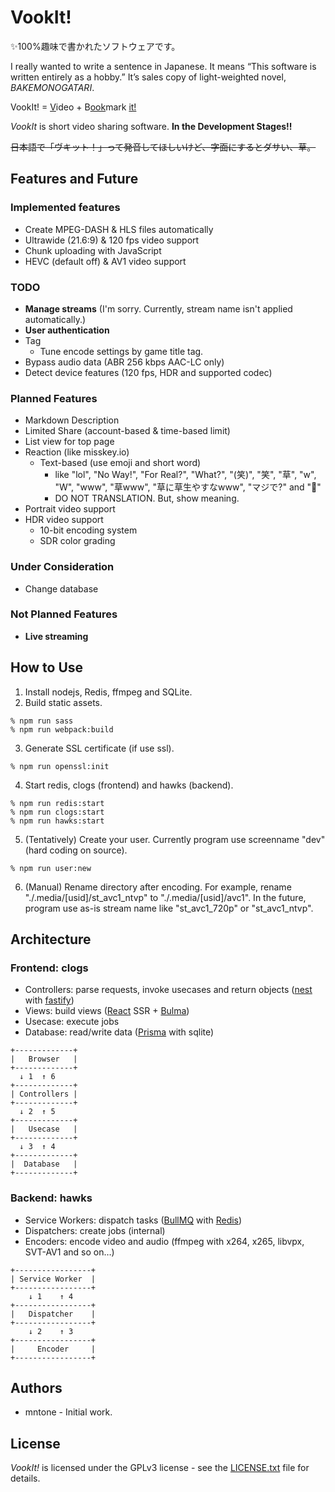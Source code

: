 # VookIt!

✨100%趣味で書かれたソフトウェアです。

I really wanted to write a sentence in Japanese. It means “This software is written entirely as a hobby.” It’s sales copy of light-weighted novel, *BAKEMONOGATARI*.

  VookIt! = <u>V</u>ideo + B<u>ook</u>mark <u>it!</u>

*VookIt* is short video sharing software. **In the Development Stages!!**

~~日本語で「ヴキット！」って発音してほしいけど、字面にするとダサい、草。~~

## Features and Future

### Implemented features

- Create MPEG-DASH & HLS files automatically
- Ultrawide (21.6:9) & 120 fps video support
- Chunk uploading with JavaScript
- HEVC (default off) & AV1 video support

### TODO

- **Manage streams** (I'm sorry. Currently, stream name isn't applied automatically.)
- **User authentication**
- Tag
  - Tune encode settings by game title tag.
- Bypass audio data (ABR 256 kbps AAC-LC only)
- Detect device features (120 fps, HDR and supported codec)

### Planned Features

- Markdown Description
- Limited Share (account-based & time-based limit)
- List view for top page
- Reaction (like misskey.io)
  - Text-based (use emoji and short word)
    - like "lol", "No Way!", "For Real?", "What?", "(笑)", "笑", "草", "w", "W", "www", "草www", "草に草生やすなwww", "マジで?" and "🤔"
    - DO NOT TRANSLATION. But, show meaning.
- Portrait video support
- HDR video support
  - 10-bit encoding system
  - SDR color grading

### Under Consideration

- Change database

### Not Planned Features

- **Live streaming**

## How to Use

1. Install nodejs, Redis, ffmpeg and SQLite.
2. Build static assets.
  ```shell-session
  % npm run sass
  % npm run webpack:build
  ```
3. Generate SSL certificate (if use ssl).
  ```shell-session
  % npm run openssl:init
  ```
4. Start redis, clogs (frontend) and hawks (backend).
  ```shell-session
  % npm run redis:start
  % npm run clogs:start
  % npm run hawks:start
  ```
5. (Tentatively) Create your user. Currently program use screenname "dev" (hard coding on source).
  ```shell-session
  % npm run user:new
  ```
6. (Manual) Rename directory after encoding. For example, rename "./.media/[usid]/st_avc1_ntvp" to "./.media/[usid]/avc1". In the future, program use as-is stream name like "st_avc1_720p" or "st_avc1_ntvp".

## Architecture

### Frontend: clogs

- Controllers: parse requests, invoke usecases and return objects ([nest](https://nestjs.com/) with [fastify](https://fastify.dev/))
- Views: build views ([React](https://react.dev/) SSR + [Bulma](https://bulma.io/))
- Usecase: execute jobs
- Database: read/write data ([Prisma](https://www.prisma.io/) with sqlite)

```
+-------------+
|   Browser   |
+-------------+
  ↓ 1  ↑ 6
+-------------+
| Controllers |
+-------------+
  ↓ 2  ↑ 5
+-------------+
|   Usecase   |
+-------------+
  ↓ 3  ↑ 4
+-------------+
|  Database   |
+-------------+
```

### Backend: hawks

- Service Workers: dispatch tasks ([BullMQ](https://docs.bullmq.io/) with [Redis](https://redis.io/))
- Dispatchers: create jobs (internal)
- Encoders: encode video and audio (ffmpeg with x264, x265, libvpx, SVT-AV1 and so on…)

```
+-----------------+
| Service Worker  |
+-----------------+
    ↓ 1    ↑ 4
+-----------------+
|   Dispatcher    |
+-----------------+
    ↓ 2    ↑ 3
+-----------------+
|     Encoder     |
+-----------------+
```

## Authors

- mntone - Initial work.

## License

*VookIt!* is licensed under the GPLv3 license - see the [LICENSE.txt](https://github.com/mntone/VookIt/blob/master/LICENSE.txt) file for details.
